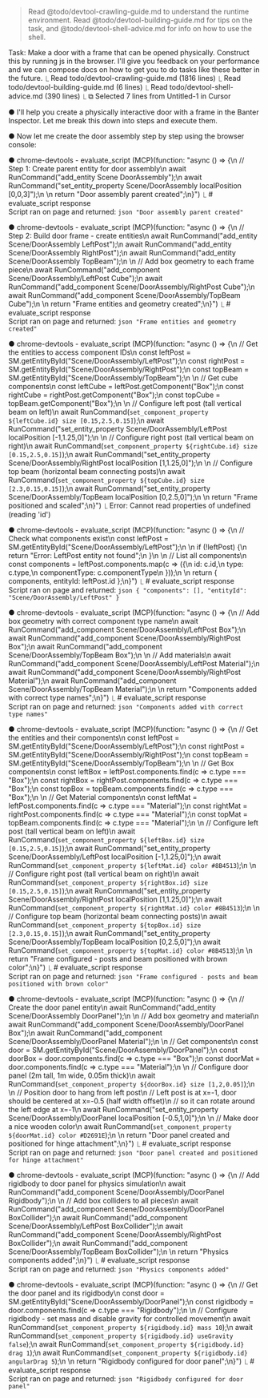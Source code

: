 > Read @todo/devtool-crawling-guide.md to understand the runtime environment. Read 
@todo/devtool-building-guide.md for tips on the task, and @todo/devtool-shell-advice.md for 
info on how to use the shell. 

Task: Make a door with a frame that can be opened physically. Construct this by running js in
 the browser. I'll give you feedback on your performance and we can compose docs on how to 
get you to do tasks like these better in the future. 
  ⎿  Read todo/devtool-crawling-guide.md (1816 lines)
  ⎿  Read todo/devtool-building-guide.md (6 lines)
  ⎿  Read todo/devtool-shell-advice.md (390 lines)
  ⎿  ⧉ Selected 7 lines from Untitled-1 in Cursor

● I'll help you create a physically interactive door with a frame in the Banter Inspector.
  Let me break this down into steps and execute them.

● Now let me create the door assembly step by step using the browser console:

● chrome-devtools - evaluate_script (MCP)(function: "async () => {\n  // Step 1: Create parent
                                         entity for door assembly\n  await
                                         RunCommand(\"add_entity Scene DoorAssembly\");\n  await
                                         RunCommand(\"set_entity_property Scene/DoorAssembly
                                         localPosition [0,0,3]\");\n  \n  return \"Door assembly
                                         parent created\";\n}")
  ⎿  # evaluate_script response                                                             
     Script ran on page and returned:
     ```json
     "Door assembly parent created"
     ```

● chrome-devtools - evaluate_script (MCP)(function: "async () => {\n  // Step 2: Build door frame
                                          - create entities\n  await RunCommand(\"add_entity
                                         Scene/DoorAssembly LeftPost\");\n  await
                                         RunCommand(\"add_entity Scene/DoorAssembly
                                         RightPost\");\n  await RunCommand(\"add_entity
                                         Scene/DoorAssembly TopBeam\");\n  \n  // Add box
                                         geometry to each frame piece\n  await
                                         RunCommand(\"add_component Scene/DoorAssembly/LeftPost
                                         Cube\");\n  await RunCommand(\"add_component
                                         Scene/DoorAssembly/RightPost Cube\");\n  await
                                         RunCommand(\"add_component Scene/DoorAssembly/TopBeam
                                         Cube\");\n  \n  return \"Frame entities and geometry
                                         created\";\n}")
  ⎿  # evaluate_script response                                                             
     Script ran on page and returned:
     ```json
     "Frame entities and geometry created"
     ```

● chrome-devtools - evaluate_script (MCP)(function: "async () => {\n  // Get the entities to
                                         access component IDs\n  const leftPost =
                                         SM.getEntityById(\"Scene/DoorAssembly/LeftPost\");\n
                                         const rightPost =
                                         SM.getEntityById(\"Scene/DoorAssembly/RightPost\");\n
                                         const topBeam =
                                         SM.getEntityById(\"Scene/DoorAssembly/TopBeam\");\n  \n
                                          // Get cube components\n  const leftCube =
                                         leftPost.getComponent(\"Box\");\n  const rightCube
                                          = rightPost.getComponent(\"Box\");\n  const
                                         topCube = topBeam.getComponent(\"Box\");\n  \n  //
                                          Configure left post (tall vertical beam on left)\n
                                         await RunCommand(`set_component_property ${leftCube.id}
                                         size [0.15,2.5,0.15]`);\n  await
                                         RunCommand(\"set_entity_property
                                         Scene/DoorAssembly/LeftPost localPosition
                                         [-1,1.25,0]\");\n  \n  // Configure right post (tall
                                         vertical beam on right)\n  await
                                         RunCommand(`set_component_property ${rightCube.id} size
                                         [0.15,2.5,0.15]`);\n  await
                                         RunCommand(\"set_entity_property
                                         Scene/DoorAssembly/RightPost localPosition
                                         [1,1.25,0]\");\n  \n  // Configure top beam (horizontal
                                         beam connecting posts)\n  await
                                         RunCommand(`set_component_property ${topCube.id} size
                                         [2.3,0.15,0.15]`);\n  await
                                         RunCommand(\"set_entity_property
                                         Scene/DoorAssembly/TopBeam localPosition [0,2.5,0]\");\n
                                           \n  return \"Frame positioned and scaled\";\n}")
  ⎿  Error: Cannot read properties of undefined (reading 'id')

● chrome-devtools - evaluate_script (MCP)(function: "async () => {\n  // Check what components
                                         exist\n  const leftPost =
                                         SM.getEntityById(\"Scene/DoorAssembly/LeftPost\");\n  \n
                                           if (!leftPost) {\n    return \"Error: LeftPost entity
                                         not found\";\n  }\n  \n  // List all components\n  const
                                          components = leftPost.components.map(c => ({\n    id:
                                         c.id,\n    type: c.type,\n    componentType:
                                         c.componentType\n  }));\n  \n  return { components,
                                         entityId: leftPost.id };\n}")
  ⎿  # evaluate_script response                                                             
     Script ran on page and returned:
     ```json
     {
       "components": [],
       "entityId": "Scene/DoorAssembly/LeftPost"
     }
     ```

● chrome-devtools - evaluate_script (MCP)(function: "async () => {\n  // Add box geometry with
                                         correct component type name\n  await
                                         RunCommand(\"add_component Scene/DoorAssembly/LeftPost
                                         Box\");\n  await RunCommand(\"add_component
                                         Scene/DoorAssembly/RightPost Box\");\n  await
                                         RunCommand(\"add_component Scene/DoorAssembly/TopBeam
                                         Box\");\n  \n  // Add materials\n  await
                                         RunCommand(\"add_component Scene/DoorAssembly/LeftPost
                                         Material\");\n  await RunCommand(\"add_component
                                         Scene/DoorAssembly/RightPost Material\");\n  await
                                          RunCommand(\"add_component Scene/DoorAssembly/TopBeam
                                         Material\");\n  \n  return \"Components added with
                                          correct type names\";\n}")
  ⎿  # evaluate_script response                                                             
     Script ran on page and returned:
     ```json
     "Components added with correct type names"
     ```

● chrome-devtools - evaluate_script (MCP)(function: "async () => {\n  // Get the entities and
                                         their components\n  const leftPost =
                                         SM.getEntityById(\"Scene/DoorAssembly/LeftPost\");\n
                                         const rightPost =
                                         SM.getEntityById(\"Scene/DoorAssembly/RightPost\");\n
                                         const topBeam =
                                         SM.getEntityById(\"Scene/DoorAssembly/TopBeam\");\n  \n
                                          // Get Box components\n  const leftBox =
                                         leftPost.components.find(c => c.type ===
                                         \"Box\");\n  const rightBox =
                                         rightPost.components.find(c => c.type ===
                                         \"Box\");\n  const topBox =
                                         topBeam.components.find(c => c.type ===
                                         \"Box\");\n  \n  // Get Material
                                         components\n  const leftMat = leftPost.components.find(c
                                          => c.type === \"Material\");\n  const rightMat =
                                         rightPost.components.find(c => c.type ===
                                         \"Material\");\n  const topMat =
                                         topBeam.components.find(c => c.type ===
                                         \"Material\");\n  \n  // Configure left post (tall
                                          vertical beam on left)\n  await
                                         RunCommand(`set_component_property ${leftBox.id} size
                                         [0.15,2.5,0.15]`);\n  await
                                         RunCommand(\"set_entity_property
                                         Scene/DoorAssembly/LeftPost localPosition
                                         [-1,1.25,0]\");\n  await
                                         RunCommand(`set_component_property ${leftMat.id} color
                                         #8B4513`);\n  \n  // Configure right post (tall vertical
                                          beam on right)\n  await
                                         RunCommand(`set_component_property ${rightBox.id} size
                                         [0.15,2.5,0.15]`);\n  await
                                         RunCommand(\"set_entity_property
                                         Scene/DoorAssembly/RightPost localPosition
                                         [1,1.25,0]\");\n  await
                                         RunCommand(`set_component_property ${rightMat.id} color
                                         #8B4513`);\n  \n  // Configure top beam (horizontal beam
                                          connecting posts)\n  await
                                         RunCommand(`set_component_property ${topBox.id} size
                                         [2.3,0.15,0.15]`);\n  await
                                         RunCommand(\"set_entity_property
                                         Scene/DoorAssembly/TopBeam localPosition [0,2.5,0]\");\n
                                           await RunCommand(`set_component_property ${topMat.id}
                                         color #8B4513`);\n  \n  return \"Frame configured -
                                         posts and beam positioned with brown color\";\n}")
  ⎿  # evaluate_script response                                                             
     Script ran on page and returned:
     ```json
     "Frame configured - posts and beam positioned with brown color"
     ```

● chrome-devtools - evaluate_script (MCP)(function: "async () => {\n  // Create the door panel
                                         entity\n  await RunCommand(\"add_entity
                                         Scene/DoorAssembly DoorPanel\");\n  \n  // Add box
                                         geometry and material\n  await
                                         RunCommand(\"add_component Scene/DoorAssembly/DoorPanel
                                         Box\");\n  await RunCommand(\"add_component
                                         Scene/DoorAssembly/DoorPanel Material\");\n  \n
                                         // Get components\n  const door =
                                         SM.getEntityById(\"Scene/DoorAssembly/DoorPanel\");\n
                                         const doorBox = door.components.find(c => c.type ===
                                         \"Box\");\n  const doorMat =
                                         door.components.find(c => c.type ===
                                         \"Material\");\n  \n  // Configure door panel (2m
                                         tall, 1m wide, 0.05m thick)\n  await
                                         RunCommand(`set_component_property ${doorBox.id} size
                                         [1,2,0.05]`);\n  \n  // Position door to hang from left
                                         post\n  // Left post is at x=-1, door should be centered
                                          at x=-0.5 (half width offset)\n  // so it can rotate
                                         around the left edge at x=-1\n  await
                                         RunCommand(\"set_entity_property
                                         Scene/DoorAssembly/DoorPanel localPosition
                                         [-0.5,1,0]\");\n  \n  // Make door a nice wooden color\n
                                           await RunCommand(`set_component_property ${doorMat.id}
                                          color #D2691E`);\n  \n  return \"Door panel created and
                                          positioned for hinge attachment\";\n}")
  ⎿  # evaluate_script response                                                             
     Script ran on page and returned:
     ```json
     "Door panel created and positioned for hinge attachment"
     ```

● chrome-devtools - evaluate_script (MCP)(function: "async () => {\n  // Add rigidbody to door
                                         panel for physics simulation\n  await
                                         RunCommand(\"add_component Scene/DoorAssembly/DoorPanel
                                         Rigidbody\");\n  \n  // Add box colliders to all
                                         pieces\n  await RunCommand(\"add_component
                                         Scene/DoorAssembly/DoorPanel BoxCollider\");\n
                                         await RunCommand(\"add_component
                                         Scene/DoorAssembly/LeftPost BoxCollider\");\n
                                         await RunCommand(\"add_component
                                         Scene/DoorAssembly/RightPost BoxCollider\");\n
                                         await RunCommand(\"add_component
                                         Scene/DoorAssembly/TopBeam BoxCollider\");\n  \n
                                         return \"Physics components added\";\n}")
  ⎿  # evaluate_script response                                                             
     Script ran on page and returned:
     ```json
     "Physics components added"
     ```

● chrome-devtools - evaluate_script (MCP)(function: "async () => {\n  // Get the door panel and
                                         its rigidbody\n  const door =
                                         SM.getEntityById(\"Scene/DoorAssembly/DoorPanel\");\n
                                         const rigidbody = door.components.find(c => c.type ===
                                         \"Rigidbody\");\n  \n  // Configure rigidbody -
                                         set mass and disable gravity for controlled movement\n
                                         await RunCommand(`set_component_property ${rigidbody.id}
                                          mass 10`);\n  await RunCommand(`set_component_property
                                         ${rigidbody.id} useGravity false`);\n  await
                                         RunCommand(`set_component_property ${rigidbody.id} drag
                                         1`);\n  await RunCommand(`set_component_property
                                         ${rigidbody.id} angularDrag 5`);\n  \n  return
                                         \"Rigidbody configured for door panel\";\n}")
  ⎿  # evaluate_script response                                                             
     Script ran on page and returned:
     ```json
     "Rigidbody configured for door panel"
     ```
